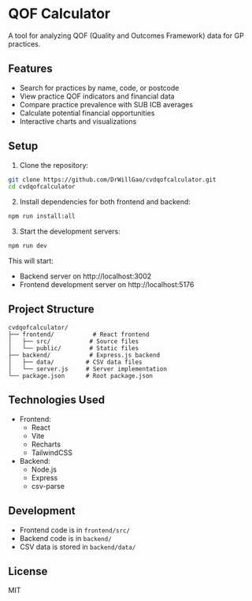 # QOF Calculator

A tool for analyzing QOF (Quality and Outcomes Framework) data for GP practices.

## Features

- Search for practices by name, code, or postcode
- View practice QOF indicators and financial data
- Compare practice prevalence with SUB ICB averages
- Calculate potential financial opportunities
- Interactive charts and visualizations

## Setup

1. Clone the repository:
```bash
git clone https://github.com/DrWillGao/cvdqofcalculator.git
cd cvdqofcalculator
```

2. Install dependencies for both frontend and backend:
```bash
npm run install:all
```

3. Start the development servers:
```bash
npm run dev
```

This will start:
- Backend server on http://localhost:3002
- Frontend development server on http://localhost:5176

## Project Structure

```
cvdqofcalculator/
├── frontend/           # React frontend
│   ├── src/           # Source files
│   └── public/        # Static files
├── backend/           # Express.js backend
│   ├── data/         # CSV data files
│   └── server.js     # Server implementation
└── package.json      # Root package.json
```

## Technologies Used

- Frontend:
  - React
  - Vite
  - Recharts
  - TailwindCSS
- Backend:
  - Node.js
  - Express
  - csv-parse

## Development

- Frontend code is in `frontend/src/`
- Backend code is in `backend/`
- CSV data is stored in `backend/data/`

## License

MIT 